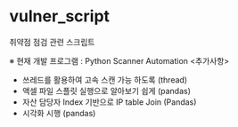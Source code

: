 # vulner_script
취약점 점검 관련 스크립트

※ 현재 개발 프로그램 : Python Scanner Automation 
<추가사항>
 - 쓰레드를 활용하여 고속 스캔 가능 하도록 (thread)
 - 액셀 파일 스플릿 실행으로 알아보기 쉽게 (pandas)
 - 자산 담당자 Index 기반으로 IP table Join (Pandas)
 - 시각화 시행 (pandas)
 
 
